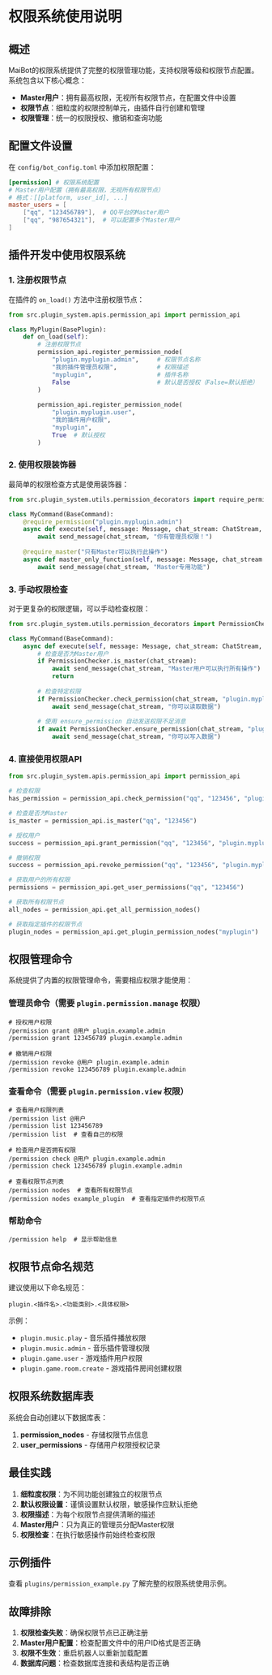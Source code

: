 # 权限系统使用说明

## 概述

MaiBot的权限系统提供了完整的权限管理功能，支持权限等级和权限节点配置。系统包含以下核心概念：

- **Master用户**：拥有最高权限，无视所有权限节点，在配置文件中设置
- **权限节点**：细粒度的权限控制单元，由插件自行创建和管理
- **权限管理**：统一的权限授权、撤销和查询功能

## 配置文件设置

在 `config/bot_config.toml` 中添加权限配置：

```toml
[permission] # 权限系统配置
# Master用户配置（拥有最高权限，无视所有权限节点）
# 格式：[[platform, user_id], ...]
master_users = [
    ["qq", "123456789"],  # QQ平台的Master用户
    ["qq", "987654321"],  # 可以配置多个Master用户
]
```

## 插件开发中使用权限系统

### 1. 注册权限节点

在插件的 `on_load()` 方法中注册权限节点：

```python
from src.plugin_system.apis.permission_api import permission_api

class MyPlugin(BasePlugin):
    def on_load(self):
        # 注册权限节点
        permission_api.register_permission_node(
            "plugin.myplugin.admin",     # 权限节点名称
            "我的插件管理员权限",           # 权限描述
            "myplugin",                  # 插件名称
            False                        # 默认是否授权（False=默认拒绝）
        )
        
        permission_api.register_permission_node(
            "plugin.myplugin.user",
            "我的插件用户权限",
            "myplugin",
            True  # 默认授权
        )
```

### 2. 使用权限装饰器

最简单的权限检查方式是使用装饰器：

```python
from src.plugin_system.utils.permission_decorators import require_permission, require_master

class MyCommand(BaseCommand):
    @require_permission("plugin.myplugin.admin")
    async def execute(self, message: Message, chat_stream: ChatStream, args: List[str]):
        await send_message(chat_stream, "你有管理员权限！")
    
    @require_master("只有Master可以执行此操作")
    async def master_only_function(self, message: Message, chat_stream: ChatStream):
        await send_message(chat_stream, "Master专用功能")
```

### 3. 手动权限检查

对于更复杂的权限逻辑，可以手动检查权限：

```python
from src.plugin_system.utils.permission_decorators import PermissionChecker

class MyCommand(BaseCommand):
    async def execute(self, message: Message, chat_stream: ChatStream, args: List[str]):
        # 检查是否为Master用户
        if PermissionChecker.is_master(chat_stream):
            await send_message(chat_stream, "Master用户可以执行所有操作")
            return
        
        # 检查特定权限
        if PermissionChecker.check_permission(chat_stream, "plugin.myplugin.read"):
            await send_message(chat_stream, "你可以读取数据")
        
        # 使用 ensure_permission 自动发送权限不足消息
        if await PermissionChecker.ensure_permission(chat_stream, "plugin.myplugin.write"):
            await send_message(chat_stream, "你可以写入数据")
```

### 4. 直接使用权限API

```python
from src.plugin_system.apis.permission_api import permission_api

# 检查权限
has_permission = permission_api.check_permission("qq", "123456", "plugin.myplugin.admin")

# 检查是否为Master
is_master = permission_api.is_master("qq", "123456")

# 授权用户
success = permission_api.grant_permission("qq", "123456", "plugin.myplugin.admin")

# 撤销权限
success = permission_api.revoke_permission("qq", "123456", "plugin.myplugin.admin")

# 获取用户的所有权限
permissions = permission_api.get_user_permissions("qq", "123456")

# 获取所有权限节点
all_nodes = permission_api.get_all_permission_nodes()

# 获取指定插件的权限节点
plugin_nodes = permission_api.get_plugin_permission_nodes("myplugin")
```

## 权限管理命令

系统提供了内置的权限管理命令，需要相应权限才能使用：

### 管理员命令（需要 `plugin.permission.manage` 权限）

```
# 授权用户权限
/permission grant @用户 plugin.example.admin
/permission grant 123456789 plugin.example.admin

# 撤销用户权限
/permission revoke @用户 plugin.example.admin
/permission revoke 123456789 plugin.example.admin
```

### 查看命令（需要 `plugin.permission.view` 权限）

```
# 查看用户权限列表
/permission list @用户
/permission list 123456789
/permission list  # 查看自己的权限

# 检查用户是否拥有权限
/permission check @用户 plugin.example.admin
/permission check 123456789 plugin.example.admin

# 查看权限节点列表
/permission nodes  # 查看所有权限节点
/permission nodes example_plugin  # 查看指定插件的权限节点
```

### 帮助命令

```
/permission help  # 显示帮助信息
```

## 权限节点命名规范

建议使用以下命名规范：

```
plugin.<插件名>.<功能类别>.<具体权限>
```

示例：
- `plugin.music.play` - 音乐插件播放权限
- `plugin.music.admin` - 音乐插件管理权限
- `plugin.game.user` - 游戏插件用户权限
- `plugin.game.room.create` - 游戏插件房间创建权限

## 权限系统数据库表

系统会自动创建以下数据库表：

1. **permission_nodes** - 存储权限节点信息
2. **user_permissions** - 存储用户权限授权记录

## 最佳实践

1. **细粒度权限**：为不同功能创建独立的权限节点
2. **默认权限设置**：谨慎设置默认权限，敏感操作应默认拒绝
3. **权限描述**：为每个权限节点提供清晰的描述
4. **Master用户**：只为真正的管理员分配Master权限
5. **权限检查**：在执行敏感操作前始终检查权限

## 示例插件

查看 `plugins/permission_example.py` 了解完整的权限系统使用示例。

## 故障排除

1. **权限检查失败**：确保权限节点已正确注册
2. **Master用户配置**：检查配置文件中的用户ID格式是否正确
3. **权限不生效**：重启机器人以重新加载配置
4. **数据库问题**：检查数据库连接和表结构是否正确
